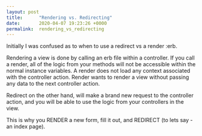 ```yaml
---
layout: post
title:      "Rendering vs. Redirecting"
date:       2020-04-07 19:23:26 +0000
permalink:  rendering_vs_redirecting
---
```



Initially I was confused as to when to use a redirect vs a render :erb.

Rendering a view is done by calling an erb file within a controller. If you call a render, all of the logic from your methods will not be accessible within the normal instance variables. A render does not load any context associated with the controller action. Render wants to render a view without passing any data to the next controller action. 

Redirect on the other hand, will make a brand new request to the controller action, and you will be able to use the logic from your controllers in the view. 

This is why you RENDER a new form, fill it out, and REDIRECT (to lets say - an index page). 
